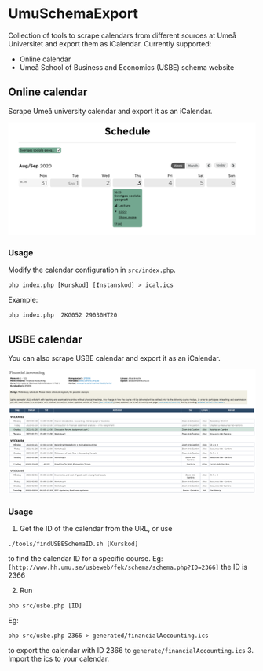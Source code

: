 # UmuSchemaExport
Collection of tools to scrape calendars from different sources at Umeå Universitet and export them as iCalendar.
Currently supported:
- Online calendar
- Umeå School of Business and Economics  (USBE) schema website
## Online calendar
Scrape Umeå university calendar and export it as an iCalendar.


![Image](/static/Schedule.png)

### Usage 
Modify the calendar configuration in ```src/index.php```.

```console
php index.php [Kurskod] [Instanskod] > ical.ics
```

Example: 
```console
php index.php  2KG052 29030HT20
```


## USBE calendar
You can also scrape USBE calendar and export it as an iCalendar.


![Image](/static/USBE.png)

### Usage

1. Get the ID of the calendar from the URL, or use 
```console
./tools/findUSBESchemaID.sh [Kurskod]
``` 
to find the calendar ID for a specific course.
Eg: ```[http://www.hh.umu.se/usbeweb/fek/schema/schema.php?ID=2366]``` the ID is 2366

2. Run 
```console
php src/usbe.php [ID]
```
Eg:
```console 
php src/usbe.php 2366 > generated/financialAccounting.ics
``` 
to export the calendar with ID 2366 to ```generate/financialAccounting.ics```
3. Import the ics to your calendar.
